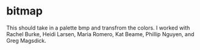 # bitmap

This should take in a palette bmp and transfrom the colors. I worked with Rachel Burke, Heidi Larsen, Maria Romero, Kat Beame, Phillip Nguyen, and Greg Magsdick. 
